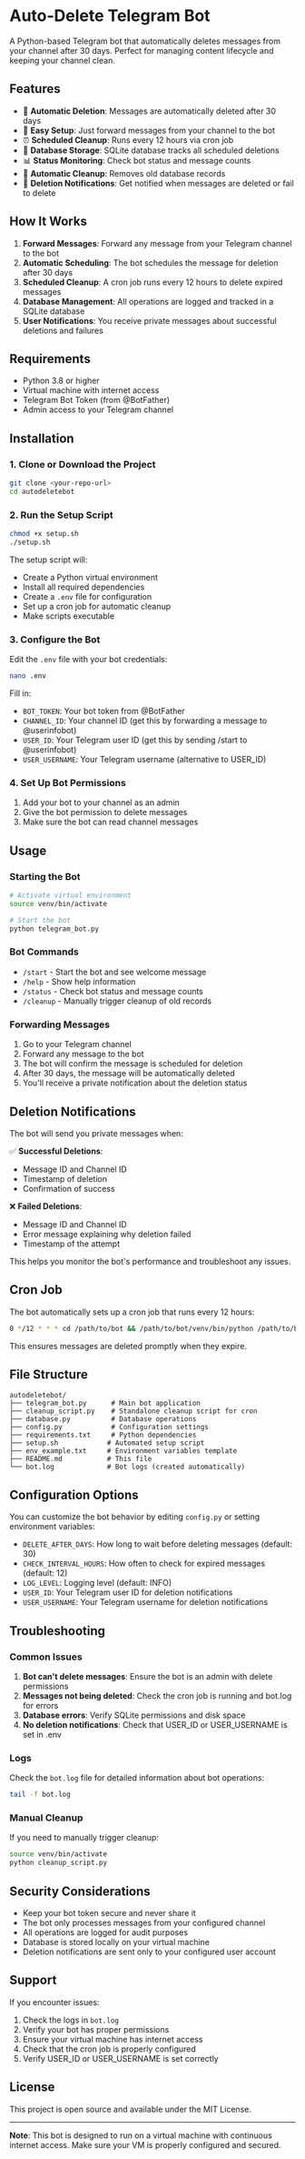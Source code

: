 # Auto-Delete Telegram Bot

A Python-based Telegram bot that automatically deletes messages from your channel after 30 days. Perfect for managing content lifecycle and keeping your channel clean.

## Features

- 🤖 **Automatic Deletion**: Messages are automatically deleted after 30 days
- 📱 **Easy Setup**: Just forward messages from your channel to the bot
- ⏰ **Scheduled Cleanup**: Runs every 12 hours via cron job
- 💾 **Database Storage**: SQLite database tracks all scheduled deletions
- 📊 **Status Monitoring**: Check bot status and message counts
- 🧹 **Automatic Cleanup**: Removes old database records
- 🔔 **Deletion Notifications**: Get notified when messages are deleted or fail to delete

## How It Works

1. **Forward Messages**: Forward any message from your Telegram channel to the bot
2. **Automatic Scheduling**: The bot schedules the message for deletion after 30 days
3. **Scheduled Cleanup**: A cron job runs every 12 hours to delete expired messages
4. **Database Management**: All operations are logged and tracked in a SQLite database
5. **User Notifications**: You receive private messages about successful deletions and failures

## Requirements

- Python 3.8 or higher
- Virtual machine with internet access
- Telegram Bot Token (from @BotFather)
- Admin access to your Telegram channel

## Installation

### 1. Clone or Download the Project

```bash
git clone <your-repo-url>
cd autodeletebot
```

### 2. Run the Setup Script

```bash
chmod +x setup.sh
./setup.sh
```

The setup script will:
- Create a Python virtual environment
- Install all required dependencies
- Create a `.env` file for configuration
- Set up a cron job for automatic cleanup
- Make scripts executable

### 3. Configure the Bot

Edit the `.env` file with your bot credentials:

```bash
nano .env
```

Fill in:
- `BOT_TOKEN`: Your bot token from @BotFather
- `CHANNEL_ID`: Your channel ID (get this by forwarding a message to @userinfobot)
- `USER_ID`: Your Telegram user ID (get this by sending /start to @userinfobot)
- `USER_USERNAME`: Your Telegram username (alternative to USER_ID)

### 4. Set Up Bot Permissions

1. Add your bot to your channel as an admin
2. Give the bot permission to delete messages
3. Make sure the bot can read channel messages

## Usage

### Starting the Bot

```bash
# Activate virtual environment
source venv/bin/activate

# Start the bot
python telegram_bot.py
```

### Bot Commands

- `/start` - Start the bot and see welcome message
- `/help` - Show help information
- `/status` - Check bot status and message counts
- `/cleanup` - Manually trigger cleanup of old records

### Forwarding Messages

1. Go to your Telegram channel
2. Forward any message to the bot
3. The bot will confirm the message is scheduled for deletion
4. After 30 days, the message will be automatically deleted
5. You'll receive a private notification about the deletion status

## Deletion Notifications

The bot will send you private messages when:

✅ **Successful Deletions**: 
- Message ID and Channel ID
- Timestamp of deletion
- Confirmation of success

❌ **Failed Deletions**:
- Message ID and Channel ID
- Error message explaining why deletion failed
- Timestamp of the attempt

This helps you monitor the bot's performance and troubleshoot any issues.

## Cron Job

The bot automatically sets up a cron job that runs every 12 hours:

```bash
0 */12 * * * cd /path/to/bot && /path/to/bot/venv/bin/python /path/to/bot/cleanup_script.py >> /path/to/bot/bot.log 2>&1
```

This ensures messages are deleted promptly when they expire.

## File Structure

```
autodeletebot/
├── telegram_bot.py      # Main bot application
├── cleanup_script.py    # Standalone cleanup script for cron
├── database.py          # Database operations
├── config.py            # Configuration settings
├── requirements.txt     # Python dependencies
├── setup.sh            # Automated setup script
├── env_example.txt     # Environment variables template
├── README.md           # This file
└── bot.log             # Bot logs (created automatically)
```

## Configuration Options

You can customize the bot behavior by editing `config.py` or setting environment variables:

- `DELETE_AFTER_DAYS`: How long to wait before deleting messages (default: 30)
- `CHECK_INTERVAL_HOURS`: How often to check for expired messages (default: 12)
- `LOG_LEVEL`: Logging level (default: INFO)
- `USER_ID`: Your Telegram user ID for deletion notifications
- `USER_USERNAME`: Your Telegram username for deletion notifications

## Troubleshooting

### Common Issues

1. **Bot can't delete messages**: Ensure the bot is an admin with delete permissions
2. **Messages not being deleted**: Check the cron job is running and bot.log for errors
3. **Database errors**: Verify SQLite permissions and disk space
4. **No deletion notifications**: Check that USER_ID or USER_USERNAME is set in .env

### Logs

Check the `bot.log` file for detailed information about bot operations:

```bash
tail -f bot.log
```

### Manual Cleanup

If you need to manually trigger cleanup:

```bash
source venv/bin/activate
python cleanup_script.py
```

## Security Considerations

- Keep your bot token secure and never share it
- The bot only processes messages from your configured channel
- All operations are logged for audit purposes
- Database is stored locally on your virtual machine
- Deletion notifications are sent only to your configured user account

## Support

If you encounter issues:

1. Check the logs in `bot.log`
2. Verify your bot has proper permissions
3. Ensure your virtual machine has internet access
4. Check that the cron job is properly configured
5. Verify USER_ID or USER_USERNAME is set correctly

## License

This project is open source and available under the MIT License.

---

**Note**: This bot is designed to run on a virtual machine with continuous internet access. Make sure your VM is properly configured and secured.
